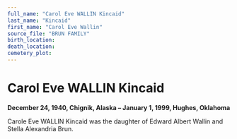 ```yaml
---
full_name: "Carol Eve WALLIN Kincaid"
last_name: "Kincaid"
first_name: "Carol Eve Wallin"
source_file: "BRUN FAMILY"
birth_location:
death_location:
cemetery_plot: 
---
```

# Carol Eve WALLIN Kincaid

**December 24, 1940, Chignik, Alaska – January 1, 1999, Hughes,
Oklahoma**

Carole Eve WALLIN Kincaid was the daughter of Edward Albert Wallin and
Stella Alexandria Brun.
